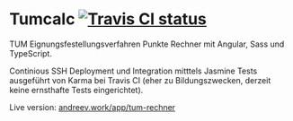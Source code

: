 # Tumcalc [![Travis CI status](https://travis-ci.com/andreemic/tumcalc.svg?branch=master)](https://travis-ci.com/github/andreemic/tumcalc)

TUM Eignungsfestellungsverfahren Punkte Rechner mit Angular, Sass und TypeScript.

Continious SSH Deployment und Integration mitttels Jasmine Tests ausgeführt von Karma bei Travis CI (eher zu Bildungszwecken, derzeit keine ernsthafte Tests eingerichtet).


Live version: [andreev.work/app/tum-rechner](https://andreev.work/app/tum-rechner)

